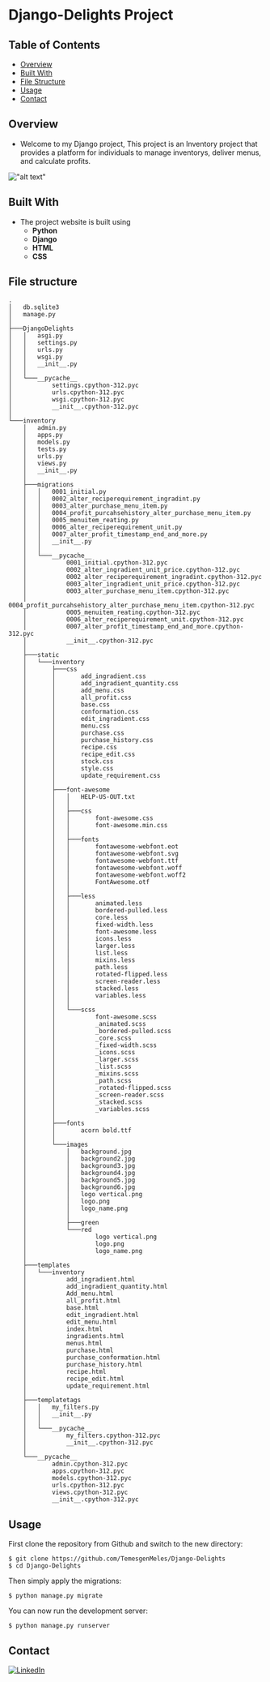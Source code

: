 # Django-Delights Project

## Table of Contents
- [Overview](#overview)
- [Built With](#built-with)
- [File Structure](#file-structure)
- [Usage](#usage)
- [Contact](#contact)

## Overview

- Welcome to my Django project, This project is an Inventory project that provides a platform for individuals to manage inventorys, deliver menus, and calculate profits.

!["alt text"](./pic.PNG)

## Built With

- The project website is built using
    - **Python**
    - **Django**
    - **HTML**
    - **CSS**

## File structure

    .
    │   db.sqlite3
    │   manage.py
    │
    ├───DjangoDelights
    │   │   asgi.py
    │   │   settings.py
    │   │   urls.py
    │   │   wsgi.py
    │   │   __init__.py
    │   │
    │   └───__pycache__
    │           settings.cpython-312.pyc
    │           urls.cpython-312.pyc
    │           wsgi.cpython-312.pyc
    │           __init__.cpython-312.pyc
    │
    └───inventory
        │   admin.py
        │   apps.py
        │   models.py
        │   tests.py
        │   urls.py
        │   views.py
        │   __init__.py
        │
        ├───migrations
        │   │   0001_initial.py
        │   │   0002_alter_reciperequirement_ingradint.py
        │   │   0003_alter_purchase_menu_item.py
        │   │   0004_profit_purcahsehistory_alter_purchase_menu_item.py
        │   │   0005_menuitem_reating.py
        │   │   0006_alter_reciperequirement_unit.py
        │   │   0007_alter_profit_timestamp_end_and_more.py
        │   │   __init__.py
        │   │
        │   └───__pycache__
        │           0001_initial.cpython-312.pyc
        │           0002_alter_ingradient_unit_price.cpython-312.pyc
        │           0002_alter_reciperequirement_ingradint.cpython-312.pyc
        │           0003_alter_ingradient_unit_price.cpython-312.pyc
        │           0003_alter_purchase_menu_item.cpython-312.pyc
        │           0004_profit_purcahsehistory_alter_purchase_menu_item.cpython-312.pyc
        │           0005_menuitem_reating.cpython-312.pyc
        │           0006_alter_reciperequirement_unit.cpython-312.pyc
        │           0007_alter_profit_timestamp_end_and_more.cpython-312.pyc
        │           __init__.cpython-312.pyc
        │
        ├───static
        │   └───inventory
        │       ├───css
        │       │       add_ingradient.css
        │       │       add_ingradient_quantity.css
        │       │       add_menu.css
        │       │       all_profit.css
        │       │       base.css
        │       │       conformation.css
        │       │       edit_ingradient.css
        │       │       menu.css
        │       │       purchase.css
        │       │       purchase_history.css
        │       │       recipe.css
        │       │       recipe_edit.css
        │       │       stock.css
        │       │       style.css
        │       │       update_requirement.css
        │       │
        │       ├───font-awesome
        │       │   │   HELP-US-OUT.txt
        │       │   │
        │       │   ├───css
        │       │   │       font-awesome.css
        │       │   │       font-awesome.min.css
        │       │   │
        │       │   ├───fonts
        │       │   │       fontawesome-webfont.eot
        │       │   │       fontawesome-webfont.svg
        │       │   │       fontawesome-webfont.ttf
        │       │   │       fontawesome-webfont.woff
        │       │   │       fontawesome-webfont.woff2
        │       │   │       FontAwesome.otf
        │       │   │
        │       │   ├───less
        │       │   │       animated.less
        │       │   │       bordered-pulled.less
        │       │   │       core.less
        │       │   │       fixed-width.less
        │       │   │       font-awesome.less
        │       │   │       icons.less
        │       │   │       larger.less
        │       │   │       list.less
        │       │   │       mixins.less
        │       │   │       path.less
        │       │   │       rotated-flipped.less
        │       │   │       screen-reader.less
        │       │   │       stacked.less
        │       │   │       variables.less
        │       │   │
        │       │   └───scss
        │       │           font-awesome.scss
        │       │           _animated.scss
        │       │           _bordered-pulled.scss
        │       │           _core.scss
        │       │           _fixed-width.scss
        │       │           _icons.scss
        │       │           _larger.scss
        │       │           _list.scss
        │       │           _mixins.scss
        │       │           _path.scss
        │       │           _rotated-flipped.scss
        │       │           _screen-reader.scss
        │       │           _stacked.scss
        │       │           _variables.scss
        │       │
        │       ├───fonts
        │       │       acorn bold.ttf
        │       │
        │       └───images
        │           │   background.jpg
        │           │   background2.jpg
        │           │   background3.jpg
        │           │   background4.jpg
        │           │   background5.jpg
        │           │   background6.jpg
        │           │   logo vertical.png
        │           │   logo.png
        │           │   logo_name.png
        │           │
        │           ├───green
        │           └───red
        │                   logo vertical.png
        │                   logo.png
        │                   logo_name.png
        │
        ├───templates
        │   └───inventory
        │           add_ingradient.html
        │           add_ingradient_quantity.html
        │           Add_menu.html
        │           all_profit.html
        │           base.html
        │           edit_ingradient.html
        │           edit_menu.html
        │           index.html
        │           ingradients.html
        │           menus.html
        │           purchase.html
        │           purchase_conformation.html
        │           purchase_history.html
        │           recipe.html
        │           recipe_edit.html
        │           update_requirement.html
        │
        ├───templatetags
        │   │   my_filters.py
        │   │   __init__.py
        │   │
        │   └───__pycache__
        │           my_filters.cpython-312.pyc
        │           __init__.cpython-312.pyc
        │
        └───__pycache__
                admin.cpython-312.pyc
                apps.cpython-312.pyc
                models.cpython-312.pyc
                urls.cpython-312.pyc
                views.cpython-312.pyc
                __init__.cpython-312.pyc


## Usage

First clone the repository from Github and switch to the new directory:

    $ git clone https://github.com/TemesgenMeles/Django-Delights
    $ cd Django-Delights


Then simply apply the migrations:

    $ python manage.py migrate


You can now run the development server:

    $ python manage.py runserver

## Contact
[![LinkedIn](https://img.shields.io/badge/LinkedIn-%230077B5.svg?logo=linkedin&logoColor=white)](https://linkedin.com/in/meet-temesgen-meles)
